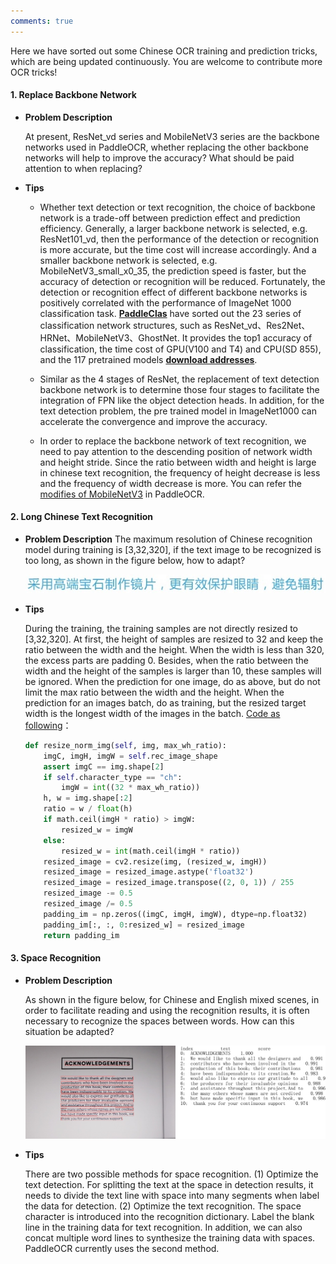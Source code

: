 ```yaml
---
comments: true
---
```


Here we have sorted out some Chinese OCR training and prediction tricks, which are being updated continuously. You are welcome to contribute more OCR tricks!

#### 1. Replace Backbone Network

- **Problem Description**

  At present, ResNet_vd series and MobileNetV3 series are the backbone networks used in PaddleOCR, whether replacing the other backbone networks will help to improve the accuracy? What should be paid attention to when replacing?

- **Tips**
    - Whether text detection or text recognition, the choice of backbone network is a trade-off between prediction effect and prediction efficiency. Generally, a larger backbone network is selected, e.g. ResNet101_vd, then the performance of the detection or recognition is more accurate, but the time cost will increase accordingly. And a smaller backbone network is selected, e.g. MobileNetV3_small_x0_35, the prediction speed is faster, but the accuracy of detection or recognition will be reduced. Fortunately, the detection or recognition effect of different backbone networks is positively correlated with the performance of ImageNet 1000 classification task. [**PaddleClas**](https://github.com/PaddlePaddle/PaddleClas/blob/release/2.3/docs/en/models/models_intro_en.md) have sorted out the 23 series of classification network structures, such as ResNet_vd、Res2Net、HRNet、MobileNetV3、GhostNet. It provides the top1 accuracy of classification, the time cost of GPU(V100 and T4) and CPU(SD 855), and the 117 pretrained models [**download addresses**](https://paddleclas-en.readthedocs.io/en/latest/models/models_intro_en.html).

    - Similar as the 4 stages of ResNet, the replacement of text detection backbone network is to determine those four stages to facilitate the integration of FPN like the object detection heads. In addition, for the text detection problem, the pre trained model in ImageNet1000 can accelerate the convergence and improve the accuracy.

    - In order to replace the backbone network of text recognition, we need to pay attention to the descending position of network width and height stride. Since the ratio between width and height is large in chinese text recognition, the frequency of height decrease is less and the frequency of width decrease is more. You can refer the [modifies of MobileNetV3](https://github.com/PaddlePaddle/PaddleOCR/blob/develop/ppocr/modeling/backbones/rec_mobilenet_v3.py) in PaddleOCR.

#### 2. Long Chinese Text Recognition

- **Problem Description**
  The maximum resolution of Chinese recognition model during training is [3,32,320], if the text image to be recognized is too long, as shown in the figure below, how to adapt?

  ![img](./images/long_text_examples.jpg)

- **Tips**

  During the training, the training samples are not directly resized to [3,32,320]. At first, the height of samples are resized to 32 and keep the ratio between the width and the height. When the width is less than 320, the excess parts are padding 0. Besides, when the ratio between the width and the height of the samples is larger than 10, these samples will be ignored. When the prediction for one image, do as above, but do not limit the max ratio between the width and the height. When the prediction for an images batch, do as training, but the resized target width is the longest width of the images in the batch. [Code as following](https://github.com/PaddlePaddle/PaddleOCR/blob/develop/tools/infer/predict_rec.py)：

  ```python linenums="1"
  def resize_norm_img(self, img, max_wh_ratio):
      imgC, imgH, imgW = self.rec_image_shape
      assert imgC == img.shape[2]
      if self.character_type == "ch":
          imgW = int((32 * max_wh_ratio))
      h, w = img.shape[:2]
      ratio = w / float(h)
      if math.ceil(imgH * ratio) > imgW:
          resized_w = imgW
      else:
          resized_w = int(math.ceil(imgH * ratio))
      resized_image = cv2.resize(img, (resized_w, imgH))
      resized_image = resized_image.astype('float32')
      resized_image = resized_image.transpose((2, 0, 1)) / 255
      resized_image -= 0.5
      resized_image /= 0.5
      padding_im = np.zeros((imgC, imgH, imgW), dtype=np.float32)
      padding_im[:, :, 0:resized_w] = resized_image
      return padding_im
  ```

#### 3. Space Recognition

- **Problem Description**

  As shown in the figure below, for Chinese and English mixed scenes, in order to facilitate reading and using the recognition results, it is often necessary to recognize the spaces between words. How can this situation be adapted?

  ![img](./images/en_paper.jpg)

- **Tips**

  There are two possible methods for space recognition. (1) Optimize the text detection. For splitting the text at the space in detection results, it needs to divide the text line with space into many segments when label the data for detection. (2) Optimize the text recognition. The space character is introduced into the recognition dictionary. Label the blank line in the training data for text recognition. In addition, we can also concat multiple word lines to synthesize the training data with spaces. PaddleOCR currently uses the second method.
